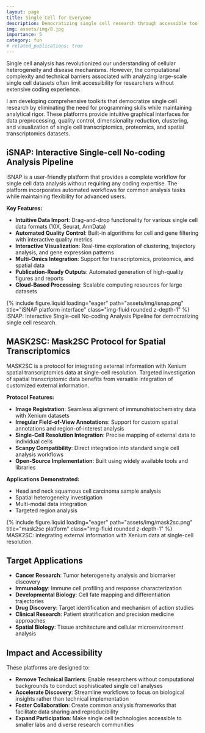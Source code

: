 ```yaml
---
layout: page
title: Single Cell for Everyone
description: Democratizing single cell research through accessible toolkits and no-coding analysis platforms
img: assets/img/8.jpg
importance: 5
category: fun
# related_publications: true
---
```


Single cell analysis has revolutionized our understanding of cellular heterogeneity and disease mechanisms. However, the computational complexity and technical barriers associated with analyzing large-scale single cell datasets often limit accessibility for researchers without extensive coding experience.

I am developing comprehensive toolkits that democratize single cell research by eliminating the need for programming skills while maintaining analytical rigor. These platforms provide intuitive graphical interfaces for data preprocessing, quality control, dimensionality reduction, clustering, and visualization of single cell transcriptomics, proteomics, and spatial transcriptomics datasets.

## iSNAP: Interactive Single-cell No-coding Analysis Pipeline

iSNAP is a user-friendly platform that provides a complete workflow for single cell data analysis without requiring any coding expertise. The platform incorporates automated workflows for common analysis tasks while maintaining flexibility for advanced users.

**Key Features:**
- **Intuitive Data Import**: Drag-and-drop functionality for various single cell data formats (10X, Seurat, AnnData)
- **Automated Quality Control**: Built-in algorithms for cell and gene filtering with interactive quality metrics
- **Interactive Visualization**: Real-time exploration of clustering, trajectory analysis, and gene expression patterns
- **Multi-Omics Integration**: Support for transcriptomics, proteomics, and spatial data
- **Publication-Ready Outputs**: Automated generation of high-quality figures and reports
- **Cloud-Based Processing**: Scalable computing resources for large datasets

<div class="row justify-content-center">
    <div class="col-sm-6 mt-3 mt-md-0">
        {% include figure.liquid loading="eager" path="assets/img/isnap.png" title="iSNAP platform interface" class="img-fluid rounded z-depth-1" %}
    </div>
</div>
<div class="caption">
    iSNAP: Interactive Single-cell No-coding Analysis Pipeline for democratizing single cell research.
</div>


## MASK2SC: Mask2SC Protocol for Spatial Transcriptomics

MASK2SC is a protocol for integrating external information with Xenium spatial transcriptomics data at single-cell resolution. Targeted investigation of spatial transcriptomic data benefits from versatile integration of customized external information.

**Protocol Features:**
- **Image Registration**: Seamless alignment of immunohistochemistry data with Xenium datasets
- **Irregular Field-of-View Annotations**: Support for custom spatial annotations and region-of-interest analysis
- **Single-Cell Resolution Integration**: Precise mapping of external data to individual cells
- **Scanpy Compatibility**: Direct integration into standard single cell analysis workflows
- **Open-Source Implementation**: Built using widely available tools and libraries

**Applications Demonstrated:**
- Head and neck squamous cell carcinoma sample analysis
- Spatial heterogeneity investigation
- Multi-modal data integration
- Targeted region analysis

<div class="row justify-content-center">
    <div class="col-sm-6 mt-3 mt-md-0">
        {% include figure.liquid loading="eager" path="assets/img/mask2sc.png" title="mask2sc platform" class="img-fluid rounded z-depth-1" %}
    </div>
</div>
<div class="caption">
    MASK2SC: integrating external information with Xenium data at single-cell resolution.
</div>

## Target Applications

- **Cancer Research**: Tumor heterogeneity analysis and biomarker discovery
- **Immunology**: Immune cell profiling and response characterization
- **Developmental Biology**: Cell fate mapping and differentiation trajectories
- **Drug Discovery**: Target identification and mechanism of action studies
- **Clinical Research**: Patient stratification and precision medicine approaches
- **Spatial Biology**: Tissue architecture and cellular microenvironment analysis

## Impact and Accessibility

These platforms are designed to:
- **Remove Technical Barriers**: Enable researchers without computational backgrounds to conduct sophisticated single cell analyses
- **Accelerate Discovery**: Streamline workflows to focus on biological insights rather than technical implementation
- **Foster Collaboration**: Create common analysis frameworks that facilitate data sharing and reproducibility
- **Expand Participation**: Make single cell technologies accessible to smaller labs and diverse research communities
